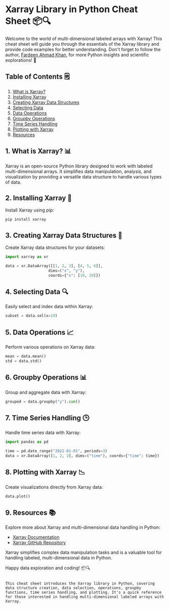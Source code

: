 # Xarray Library in Python Cheat Sheet 📦🔍

Welcome to the world of multi-dimensional labeled arrays with Xarray! This cheat sheet will guide you through the essentials of the Xarray library and provide code examples for better understanding. Don't forget to follow the author, [Fardeen Ahmad Khan](https://github.com/I-Fardeen), for more Python insights and scientific explorations! 🙌

## Table of Contents 🗒️

1. [What is Xarray?](#what-is-xarray)
2. [Installing Xarray](#installing-xarray)
3. [Creating Xarray Data Structures](#creating-xarray-data-structures)
4. [Selecting Data](#selecting-data)
5. [Data Operations](#data-operations)
6. [Groupby Operations](#groupby-operations)
7. [Time Series Handling](#time-series-handling)
8. [Plotting with Xarray](#plotting-with-xarray)
9. [Resources](#resources)

## 1. What is Xarray? 📊

Xarray is an open-source Python library designed to work with labeled multi-dimensional arrays. It simplifies data manipulation, analysis, and visualization by providing a versatile data structure to handle various types of data.

## 2. Installing Xarray 🚀

Install Xarray using pip:

```python
pip install xarray
```

## 3. Creating Xarray Data Structures 📄

Create Xarray data structures for your datasets:

```python
import xarray as xr

data = xr.DataArray([[1, 2, 3], [4, 5, 6]],
                   dims=("x", "y"),
                   coords={"x": [10, 20]})
```

## 4. Selecting Data 🔍

Easily select and index data within Xarray:

```python
subset = data.sel(x=10)
```

## 5. Data Operations 📈

Perform various operations on Xarray data:

```python
mean = data.mean()
std = data.std()
```

## 6. Groupby Operations 📊

Group and aggregate data with Xarray:

```python
grouped = data.groupby("y").sum()
```

## 7. Time Series Handling 🕒

Handle time series data with Xarray:

```python
import pandas as pd

time = pd.date_range("2022-01-01", periods=3)
data = xr.DataArray([1, 2, 3], dims=("time"), coords={"time": time})
```

## 8. Plotting with Xarray 📉

Create visualizations directly from Xarray data:

```python
data.plot()
```

## 9. Resources 📚

Explore more about Xarray and multi-dimensional data handling in Python:

- [Xarray Documentation](http://xarray.pydata.org/en/stable/)
- [Xarray GitHub Repository](https://github.com/pydata/xarray)

Xarray simplifies complex data manipulation tasks and is a valuable tool for handling labeled, multi-dimensional data in Python.

Happy data exploration and coding! 📦🔍
```

This cheat sheet introduces the Xarray library in Python, covering data structure creation, data selection, operations, groupby functions, time series handling, and plotting. It's a quick reference for those interested in handling multi-dimensional labeled arrays with Xarray.
